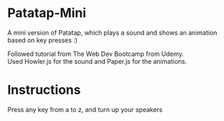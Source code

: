 # Patatap-Mini
A mini version of Patatap, which plays a sound and shows an animation based on key presses :)

Followed tutorial from The Web Dev Bootcamp from Udemy.  
Used Howler.js for the sound and Paper.js for the animations.

# Instructions
Press any key from a to z, and turn up your speakers
